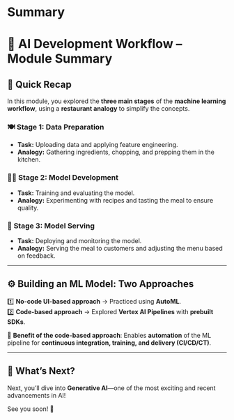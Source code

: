 # Summary

# 📌 **AI Development Workflow – Module Summary**

## 🔄 **Quick Recap**
In this module, you explored the **three main stages** of the **machine learning workflow**, using a **restaurant analogy** to simplify the concepts.

### 🍽️ **Stage 1: Data Preparation**  
- **Task:** Uploading data and applying feature engineering.  
- **Analogy:** Gathering ingredients, chopping, and prepping them in the kitchen.  

### 👨‍🍳 **Stage 2: Model Development**  
- **Task:** Training and evaluating the model.  
- **Analogy:** Experimenting with recipes and tasting the meal to ensure quality.  

### 🏁 **Stage 3: Model Serving**  
- **Task:** Deploying and monitoring the model.  
- **Analogy:** Serving the meal to customers and adjusting the menu based on feedback.  

---

## ⚙️ **Building an ML Model: Two Approaches**
1️⃣ **No-code UI-based approach** → Practiced using **AutoML**.  
2️⃣ **Code-based approach** → Explored **Vertex AI Pipelines** with **prebuilt SDKs**.  

📌 **Benefit of the code-based approach**: Enables **automation** of the ML pipeline for **continuous integration, training, and delivery (CI/CD/CT)**.

---

## 🚀 **What’s Next?**
Next, you’ll dive into **Generative AI**—one of the most exciting and recent advancements in AI!  

See you soon! 👋  
